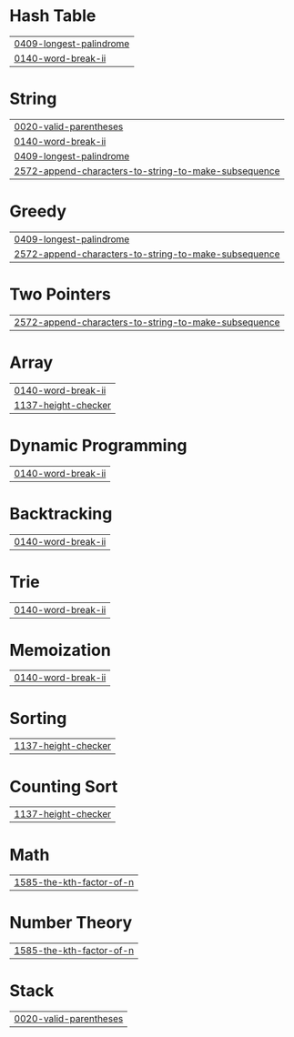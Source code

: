 # Hash Table
|  |
| ------- |
| [0409-longest-palindrome](https://github.com/itsmesuraj20/Coding-Journey/tree/master/0409-longest-palindrome) |
| [0140-word-break-ii](https://github.com/itsmesuraj20/Coding-Journey/tree/master/0140-word-break-ii) |


# String
|  |
| ------- |
| [0020-valid-parentheses](https://github.com/itsmesuraj20/Coding-Journey/tree/master/0020-valid-parentheses) |
| [0140-word-break-ii](https://github.com/itsmesuraj20/Coding-Journey/tree/master/0140-word-break-ii) |
| [0409-longest-palindrome](https://github.com/itsmesuraj20/Coding-Journey/tree/master/0409-longest-palindrome) |
| [2572-append-characters-to-string-to-make-subsequence](https://github.com/itsmesuraj20/Coding-Journey/tree/master/2572-append-characters-to-string-to-make-subsequence) |
# Greedy
|  |
| ------- |
| [0409-longest-palindrome](https://github.com/itsmesuraj20/Coding-Journey/tree/master/0409-longest-palindrome) |
| [2572-append-characters-to-string-to-make-subsequence](https://github.com/itsmesuraj20/Coding-Journey/tree/master/2572-append-characters-to-string-to-make-subsequence) |
# Two Pointers
|  |
| ------- |
| [2572-append-characters-to-string-to-make-subsequence](https://github.com/itsmesuraj20/Coding-Journey/tree/master/2572-append-characters-to-string-to-make-subsequence) |
# Array
|  |
| ------- |
| [0140-word-break-ii](https://github.com/itsmesuraj20/Coding-Journey/tree/master/0140-word-break-ii) |
| [1137-height-checker](https://github.com/itsmesuraj20/Coding-Journey/tree/master/1137-height-checker) |
# Dynamic Programming
|  |
| ------- |
| [0140-word-break-ii](https://github.com/itsmesuraj20/Coding-Journey/tree/master/0140-word-break-ii) |
# Backtracking
|  |
| ------- |
| [0140-word-break-ii](https://github.com/itsmesuraj20/Coding-Journey/tree/master/0140-word-break-ii) |
# Trie
|  |
| ------- |
| [0140-word-break-ii](https://github.com/itsmesuraj20/Coding-Journey/tree/master/0140-word-break-ii) |
# Memoization
|  |
| ------- |
| [0140-word-break-ii](https://github.com/itsmesuraj20/Coding-Journey/tree/master/0140-word-break-ii) |
# Sorting
|  |
| ------- |
| [1137-height-checker](https://github.com/itsmesuraj20/Coding-Journey/tree/master/1137-height-checker) |
# Counting Sort
|  |
| ------- |
| [1137-height-checker](https://github.com/itsmesuraj20/Coding-Journey/tree/master/1137-height-checker) |
# Math
|  |
| ------- |
| [1585-the-kth-factor-of-n](https://github.com/itsmesuraj20/Coding-Journey/tree/master/1585-the-kth-factor-of-n) |
# Number Theory
|  |
| ------- |
| [1585-the-kth-factor-of-n](https://github.com/itsmesuraj20/Coding-Journey/tree/master/1585-the-kth-factor-of-n) |
# Stack
|  |
| ------- |
| [0020-valid-parentheses](https://github.com/itsmesuraj20/Coding-Journey/tree/master/0020-valid-parentheses) |